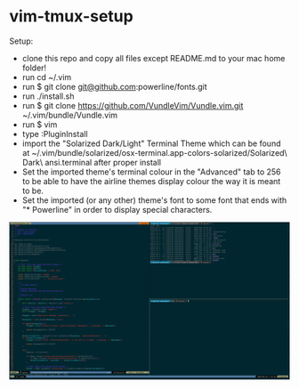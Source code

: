 # vim-tmux-setup

Setup:
* clone this repo and copy all files except README.md to your mac home folder!
* run cd ~/.vim
* run $ git clone git@github.com:powerline/fonts.git
* run ./install.sh
* run $ git clone https://github.com/VundleVim/Vundle.vim.git ~/.vim/bundle/Vundle.vim
* run $ vim
* type :PluginInstall
* import the "Solarized Dark/Light" Terminal Theme which can be found at ~/.vim/bundle/solarized/osx-terminal.app-colors-solarized/Solarized\ Dark\ ansi.terminal after proper install
* Set the imported theme's terminal colour in the "Advanced" tab to 256 to be able to have the airline themes display colour the way it is meant to be.
* Set the imported (or any other) theme's font to some font that ends with "* Powerline" in order to display special characters.


![Alt text](https://github.com/righardt/vim-tmux-setup/blob/master/.vim/tmux-vim-setup.png?raw=true "Screen Print")
